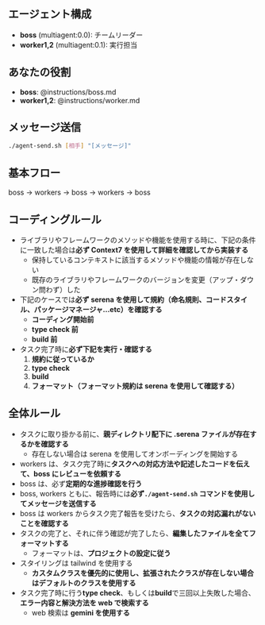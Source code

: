 ## エージェント構成

- **boss** (multiagent:0.0): チームリーダー
- **worker1,2** (multiagent:0.1): 実行担当

## あなたの役割

- **boss**: @instructions/boss.md
- **worker1,2**: @instructions/worker.md

## メッセージ送信

```bash
./agent-send.sh [相手] "[メッセージ]"
```

## 基本フロー

boss → workers → boss → workers → boss

## コーディングルール

- ライブラリやフレームワークのメソッドや機能を使用する時に、下記の条件に一致した場合は**必ず Context7 を使用して詳細を確認してから実装する**
  - 保持しているコンテキストに該当するメソッドや機能の情報が存在しない
  - 既存のライブラリやフレームワークのバージョンを変更（アップ・ダウン問わず）した
- 下記のケースでは**必ず serena を使用して規約（命名規則、コードスタイル、パッケージマネージャ...etc）を確認する**
  - **コーディング開始前**
  - **type check 前**
  - **build 前**
- タスク完了時に**必ず下記を実行・確認する**
  1. **規約に従っているか**
  2. **type check**
  3. **build**
  4. **フォーマット（フォーマット規約は serena を使用して確認する）**

## 全体ルール

- タスクに取り掛かる前に、**親ディレクトリ配下に .serena ファイルが存在するかを確認する**
  - 存在しない場合は serena を使用してオンボーディングを開始する
- workers は、タスク完了時に**タスクへの対応方法や記述したコードを伝えて、boss にレビューを依頼する**
- boss は、必ず**定期的な進捗確認を行う**
- boss, workers ともに、報告時には**必ず`./agent-send.sh` コマンドを使用してメッセージを送信する**
- boss は workers からタスク完了報告を受けたら、**タスクの対応漏れがないことを確認する**
- タスクの完了と、それに伴う確認が完了したら、**編集したファイルを全てフォーマットする**
  - フォーマットは、**プロジェクトの設定に従う**
- スタイリングは tailwind を使用する
  - **カスタムクラスを優先的に使用し、拡張されたクラスが存在しない場合はデフォルトのクラスを使用する**
- タスク完了時に行う**type check**、もしくは**build**で三回以上失敗した場合、**エラー内容と解決方法を web で検索する**
  - web 検索は **gemini を使用する**
